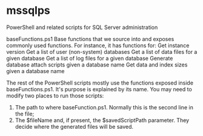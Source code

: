 mssqlps
=======

PowerShell and related scripts for SQL Server administration

baseFunctions.ps1
Base functions that we source into and exposes commonly used functions. For instance, it has functions for:
Get instance version
Get a list of user (non-system) databases
Get a list of data files for a given database
Get a list of log files for a given database
Generate database attach scripts given a database name
Get data and index sizes given a database name

The rest of the PowerShell scripts mostly use the functions exposed inside baseFunctions.ps1. It's purpose is explained by its name. You may need to modify two places to run those scripts:
1. The path to where baseFunction.ps1. Normally this is the second line in the file;
2. The $fileName and, if present, the $savedScriptPath parameter. They decide where the generated files will be saved.
